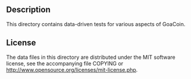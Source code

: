 Description
------------

This directory contains data-driven tests for various aspects of GoaCoin.

License
--------

The data files in this directory are distributed under the MIT software
license, see the accompanying file COPYING or
http://www.opensource.org/licenses/mit-license.php.

